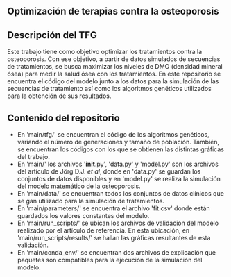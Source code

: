 ## Optimización de terapias contra la osteoporosis 

## Descripción del TFG

Este trabajo tiene como objetivo optimizar los tratamientos contra la osteoporosis. Con ese objetivo, a partir de datos simulados de secuencias de tratamientos,
se busca maximizar los niveles de DMO (densidad mineral ósea) para medir la salud ósea con los tratamientos. 
En este repositorio se encuentra el código del modelo junto a los datos para la simulación de las secuencias de tratamiento así como los algoritmos 
genéticos utilizados para la obtención de sus resultados.

## Contenido del repositorio
- En 'main/tfg/' se encuentran el código de los algoritmos genéticos, variando el número de generaciones y tamaño de población. También, se encuentran los
  códigos con los que se obtienen las distintas gráficas del trabajo.
- En 'main/' los archivos '__init__.py', 'data.py' y 'model.py' son los archivos del artículo de Jörg D.J. *et al*, donde en 'data.py' se guardan los
  conjuntos de datos disponibles y en 'model.py' se realiza la simulación del modelo matemático de la osteoporosis.
- En 'main/data/' se encuentran todos los conjuntos de datos clínicos que se gan utilizado para la simulación de tratamientos.
- En 'main/parameters/' se encuentra el archivo 'fit.csv' donde están guardados los valores constantes del modelo.
- En 'main/run_scripts/' se ubican los archivos de validación del modelo realizado por el artículo de referencia. En esta ubicación,
  en 'main/run_scripts/results/' se hallan las gráficas resultantes de esta validación.
- En 'main/conda_env/' se encuentran dos archivos de explicación que paquetes son compatibles para la ejecución de la simulación del modelo.
